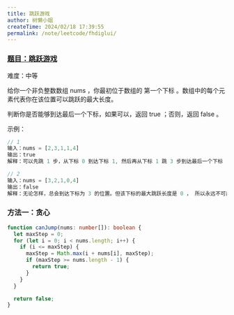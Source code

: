 ```yaml
---
title: 跳跃游戏
author: 树懒小姐
createTime: 2024/02/18 17:39:55
permalink: /note/leetcode/fhdiglui/
---
```


### [题目：跳跃游戏](https://leetcode.cn/problems/jump-game/description/?envType=study-plan-v2&envId=top-interview-150)

难度：中等

给你一个非负整数数组 nums ，你最初位于数组的 第一个下标 。数组中的每个元素代表你在该位置可以跳跃的最大长度。

判断你是否能够到达最后一个下标，如果可以，返回 true ；否则，返回 false 。

示例：

```js
// 1
输入：nums = [2,3,1,1,4]
输出：true
解释：可以先跳 1 步，从下标 0 到达下标 1, 然后再从下标 1 跳 3 步到达最后一个下标

// 2
输入：nums = [3,2,1,0,4]
输出：false
解释：无论怎样，总会到达下标为 3 的位置。但该下标的最大跳跃长度是 0 ， 所以永远不可能到达最后一个下标。
```

### 方法一：贪心

```ts
function canJump(nums: number[]): boolean {
  let maxStep = 0;
  for (let i = 0; i < nums.length; i++) {
    if (i <= maxStep) {
      maxStep = Math.max(i + nums[i], maxStep);
      if (maxStep >= nums.length - 1) {
        return true;
      }
    }
  }

  return false;
}
```


